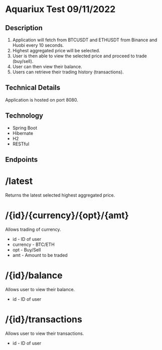# Aquariux Test 09/11/2022

## Description
1. Application will fetch from BTCUSDT and ETHUSDT from Binance and Huobi every 10 seconds.
2. Highest aggregated price will be selected.
3. User is then able to view the selected price and proceed to trade (buy/sell).
4. User can then view their balance.
5. Users can retrieve their trading history (transactions).

## Technical Details
Application is hosted on port 8080.

## Technology

- Spring Boot
- Hibernate
- H2
- RESTful

## Endpoints
# /latest
Returns the latest selected highest aggregated price.

# /{id}/{currency}/{opt}/{amt}
Allows trading of currency.
- id - ID of user
- currency - BTC/ETH
- opt - Buy/Sell
- amt - Amount to be traded

# /{id}/balance
Allows user to view their balance.
- id - ID of user

# /{id}/transactions
Allows user to view their transactions.
- id - ID of user